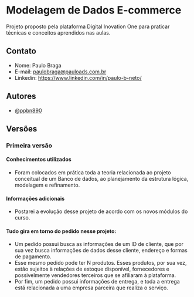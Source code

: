 # Modelagem de Dados E-commerce
Projeto proposto pela plataforma Digital Inovation One para
praticar técnicas e conceitos aprendidos nas aulas.

## Contato

- Nome: Paulo Braga
- E-mail: paulobraga@pauloads.com.br
- Linkedin: https://www.linkedin.com/in/paulo-b-neto/

## Autores

- [@ppbn890](https://github.com/ppbn890)

## Versões

### Primeira versão

#### Conhecimentos utilizados

- Foram colocados em prática toda a teoria relacionada ao projeto conceitual de um Banco de dados, ao planejamento da estrutura lógica, modelagem e refinamento.

#### Informações adicionais
- Postarei a evolução desse projeto de acordo com os novos módulos do curso.

#### Tudo gira em torno do pedido nesse projeto:

- Um pedido possui busca as informações de um ID de cliente, que por sua vez busca informações de dados desse cliente, endereço e formas de pagamento.
- Esse mesmo pedido pode ter N produtos. Esses produtos, por sua vez, estão sujeitos à relações de estoque disponível, fornecedores e possivelmente vendedores terceiros que se afiliaram à plataforma.
- Por fim, um pedido possui informações de entrega, e toda a entrega está relacionada a uma empresa parceira que realiza o serviço.

